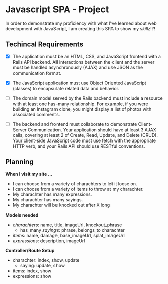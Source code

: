 # Javascript SPA - Project

In order to demonstrate my proficiency with what I've learned about web development with JavaScript, I am creating this SPA to show my *skillz*!?!

## Techincal Requirements

- [X] The application must be an HTML, CSS, and JavaScript frontend with a Rails API backend. All interactions between the client and the server must be handled asynchronously (AJAX) and use JSON as the communication format.

- [X] The JavaScript application must use Object Oriented JavaScript (classes) to encapsulate related data and behavior.

- [ ] The domain model served by the Rails backend must include a resource with at least one has-many relationship. For example, if you were building an Instagram clone, you might display a list of photos with associated comments.

- [ ] The backend and frontend must collaborate to demonstrate Client-Server Communication. Your application should have at least 3 AJAX calls, covering at least 2 of Create, Read, Update, and Delete (CRUD). Your client-side JavaScript code must use fetch with the appropriate HTTP verb, and your Rails API should use RESTful conventions.

## Planning

**When I visit my site ...**

- I can choose from a variety of charachters to let it loose on.
- I can choose from a variety of items to throw at my charachter.
- My charachter has many expressions.
- My charachter has many sayings.
- My charachter will be knocked out after X long

**Models needed**

- *charachters*: name, title, imageUrl, knockout_phrase
  - has_many *sayings*: phrase, belongs_to charachter
- *items*: name, damage, base_imageUrl, splat_imageUrl
- *expressions*: description, imageUrl

**Controller/Route Setup**

- charachter: index, show, update
  - saying: update, show
- items: index, show
- expressions: show
